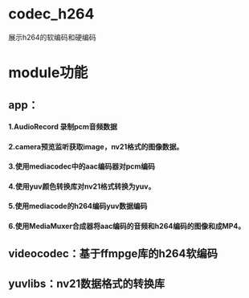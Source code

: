 # codec_h264
展示h264的软编码和硬编码
# module功能
## app：
#### 1.AudioRecord 录制pcm音频数据
#### 2.camera预览监听获取image，nv21格式的图像数据。
#### 3.使用mediacodec中的aac编码器对pcm编码
#### 4.使用yuv颜色转换库对nv21格式转换为yuv。
#### 5.使用mediacode的h264编码yuv数据编码
#### 6.使用MediaMuxer合成器将aac编码的音频和h264编码的图像和成MP4。
## videocodec：基于ffmpge库的h264软编码
## yuvlibs：nv21数据格式的转换库
